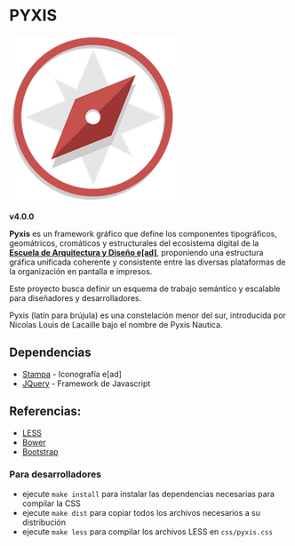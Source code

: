 # PYXIS                   

![Pyxis, Brújula Náutica](img/pyxis-logo.png)

**v4.0.0**


**Pyxis** es un framework gráfico que define los componentes tipográficos, geomátricos, cromáticos y estructurales del ecosistema digital de la **[Escuela de Arquitectura y Diseño e[ad]](http://www.ead.pucv.cl)**, proponiendo una estructura gráfica unificada coherente y consistente entre las diversas plataformas de la organización en pantalla e impresos.

Este proyecto busca definir un esquema de trabajo semántico y escalable para diseñadores y desarrolladores.

Pyxis (latín para brújula) es una constelación menor del sur, introducida por Nicolas Louis de Lacaille bajo el nombre de Pyxis Nautica.


## Dependencias

* [Stampa](http://github.com/eadpucv/stampa) - Iconografía e[ad]
* [JQuery](http://jquery.org) - Framework de Javascript

## Referencias:

* [LESS](http://lesscss.org/)
* [Bower](http://bower.io/)
* [Bootstrap](http://getbootstrap.com)

### Para desarrolladores
* ejecute `make install` para instalar las dependencias necesarias para compilar la CSS
* ejecute `make dist` para copiar todos los archivos necesarios a su distribución
* ejecute `make less` para compilar los archivos LESS en `css/pyxis.css`